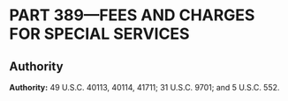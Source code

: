 # PART 389—FEES AND CHARGES FOR SPECIAL SERVICES


## Authority

**Authority:** 49 U.S.C. 40113, 40114, 41711; 31 U.S.C. 9701; and 5 U.S.C. 552.




